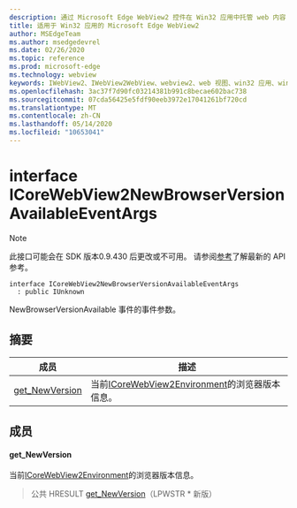 ```yaml
---
description: 通过 Microsoft Edge WebView2 控件在 Win32 应用中托管 web 内容
title: 适用于 Win32 应用的 Microsoft Edge WebView2
author: MSEdgeTeam
ms.author: msedgedevrel
ms.date: 02/26/2020
ms.topic: reference
ms.prod: microsoft-edge
ms.technology: webview
keywords: IWebView2、IWebView2WebView、webview2、web 视图、win32 应用、win32、edge、ICoreWebView2、ICoreWebView2Host、浏览器控件、边缘 html
ms.openlocfilehash: 3ac37f7d90fc03214381b991c8becae602bac738
ms.sourcegitcommit: 07cda56425e5fdf90eeb3972e17041261bf720cd
ms.translationtype: MT
ms.contentlocale: zh-CN
ms.lasthandoff: 05/14/2020
ms.locfileid: "10653041"
---
```

# interface ICoreWebView2NewBrowserVersionAvailableEventArgs 

> [!NOTE]
> 此接口可能会在 SDK 版本0.9.430 后更改或不可用。 请参阅[参考](../../../webview2-api-reference.md)了解最新的 API 参考。

```
interface ICoreWebView2NewBrowserVersionAvailableEventArgs
  : public IUnknown
```

NewBrowserVersionAvailable 事件的事件参数。

## 摘要

 成员                        | 描述
--------------------------------|---------------------------------------------
[get_NewVersion](#get_newversion) | 当前[ICoreWebView2Environment](ICoreWebView2Environment.md)的浏览器版本信息。

## 成员

#### get_NewVersion 

当前[ICoreWebView2Environment](ICoreWebView2Environment.md)的浏览器版本信息。

> 公共 HRESULT [get_NewVersion](#get_newversion)（LPWSTR * 新版）

